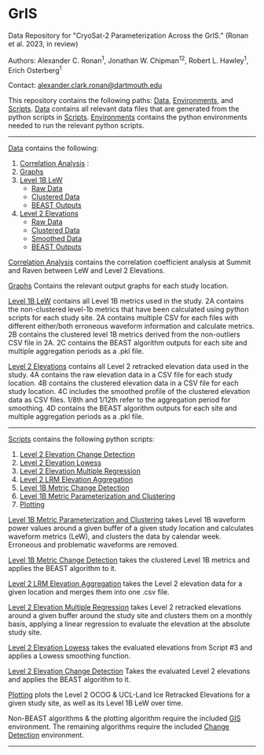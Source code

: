 # GrIS
Data Repository for "CryoSat-2 Parameterization Across the GrIS." (Ronan et al. 2023, in review)

Authors:
Alexander C. Ronan<sup>1</sup>, Jonathan W. Chipman<sup>1</sup><sup>2</sup>, Robert L. Hawley<sup>1</sup>, Erich Osterberg<sup>1</sup>




Contact: alexander.clark.ronan@dartmouth.edu


This repository contains the following paths: [Data](/Data/), [Environments](/Environments/), and [Scripts](/Scripts/).
[Data](/Data/) contains all relevant data files that are generated from the python scripts in [Scripts](/Scripts/). [Environments](/Environments/) contains the python environments needed to run the relevant python scripts. 

--------------------------------------------------------------------------------------------------
[Data](/Data/) contains the following:
  1. [Correlation Analysis](/Data/Correlation_Analysis/) : 
  2. [Graphs](/Data/Graphs/)
  3. [Level 1B LeW](/Data/Level_1B_LeW/)
     * [Raw Data](/Data/Level_1B_LeW/Level_1B_Raw_Data/)
     * [Clustered Data](/Data/Level_1B_LeW/Level_1B_Clustered_Data/)
     * [BEAST Outputs](/Data/Level_1B_LeW/Level_1B_BEAST_Outputs/)
  4. [Level 2 Elevations](/Data/Level_2_Elevations/)
     * [Raw Data](/Data/Level_2_Elevations/Level_2_Elevation_Raw_Data/)
     * [Clustered Data](/Data/Level_2_Elevations/Level_2_Elevation_Clustered_Data/)
     * [Smoothed Data](/Data/Level_2_Elevations/Level_2_Elevation_Lowess/)
     * [BEAST Outputs](/Data/Level_2_Elevations/Level_2_Elevation_BEAST_Outputs/)



[Correlation Analysis](/Data/Correlation_Analysis/) contains the correlation coefficient analysis at Summit and Raven between LeW and Level 2 Elevations.

[Graphs](/Data/Graphs/) Contains the relevant output graphs for each study location.

[Level 1B LeW](/Data/Level_1B_LeW/) contains all Level 1B metrics used in the study. 2A contains the non-clustered level-1b metrics that have been calculated using python scripts for each study site. 2A contains multiple CSV for each files with different either/both erroneous waveform information and calculate metrics. 2B contains the clustered level 1B metrics derived from the non-outliers CSV file in 2A. 2C contains the BEAST algorithm outputs for each site and multiple aggregation periods as a .pkl file.

[Level 2 Elevations](/Data/Level_2_Elevations/) contains all Level 2 retracked elevation data used in the study. 4A contains the raw elevation data in a CSV file for each study location. 4B contains the clustered elevation data in a CSV file for each study location. 4C includes the smoothed profile of the clustered elevation data as CSV files. 1/8th and 1/12th refer to the aggregation period for smoothing. 4D contains the BEAST algorithm outputs for each site and multiple aggregation periods as a .pkl file. 


--------------------------------------------------------------------------------------------------

[Scripts](/Scripts/) contains the following python scripts:
  1. [Level 2 Elevation Change Detection](/Scripts/elevation_change_detection.py)
  2. [Level 2 Elevation Lowess](/Scripts/elevation_lowess.py)
  3. [Level 2 Elevation Multiple Regression](/Scripts/elevation_multiple_regression.py)
  4. [Level 2 LRM Elevation Aggregation](/Scripts/level_2_lrm_elevation_aggregation.py)
  5. [Level 1B Metric Change Detection](/Scripts/metric_change_detection.py)
  6. [Level 1B Metric Parameterization and Clustering](/Scripts/parameterization_and_clustering_metrics.py)
  7. [Plotting](/Scripts/lew_elevation_plotting.py)


[Level 1B Metric Parameterization and Clustering](/Scripts/parameterization_and_clustering_metrics.py) takes Level 1B waveform power values around a given buffer of a given study location and calculates waveform metrics (LeW), and clusters the data by calendar week. Erroneous and problematic waveforms are removed. 

[Level 1B Metric Change Detection](/Scripts/metric_change_detection.py) takes the clustered Level 1B metrics and applies the BEAST algorithm to it.

[Level 2 LRM Elevation Aggregation](/Scripts/level_2_lrm_elevation_aggregation.py) takes the Level 2 elevation data for a given location and merges them into one .csv file.

[Level 2 Elevation Multiple Regression](/Scripts/elevation_multiple_regression.py) takes Level 2 retracked elevations around a given buffer around the study site and clusters them on a monthly basis, applying a linear regression to evaluate the elevation at the absolute study site.

[Level 2 Elevation Lowess](/Scripts/elevation_lowess.py)  takes the evaluated elevations from Script #3 and applies a Lowess smoothing function.

[Level 2 Elevation Change Detection](/Scripts/elevation_change_detection.py) Takes the evaluated Level 2 elevations and applies the BEAST algorithm to it.

[Plotting](/Scripts/lew_elevation_plotting.py)  plots the Level 2 OCOG & UCL-Land Ice Retracked Elevations for a given study site, as well as its Level 1B LeW over time. 

Non-BEAST algorithms & the plotting algorithm require the included [GIS](/Environments/GIS_environment.yaml) environment. The remaining algorithms require the included [Change Detection](change_detection_environment.yaml) environment.

--------------------------------------------------------------------------------------------------







